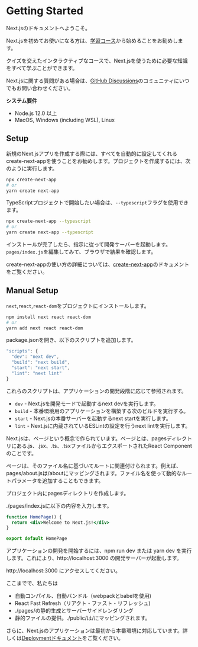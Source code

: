 # Getting Started

Next.jsのドキュメントへようこそ。



Next.jsを初めてお使いになる方は、[学習コース](https://nextjs.org/learn/basics/create-nextjs-app?utm_source=next-site&utm_medium=nav-cta&utm_campaign=next-website)から始めることをお勧めします。

クイズを交えたインタラクティブなコースで、Next.jsを使うために必要な知識をすべて学ぶことができます。

Next.jsに関する質問がある場合は、[GitHub Discussions](https://github.com/vercel/next.js/discussions)のコミュニティにいつでもお問い合わせください。



**システム要件**

- Node.js 12.0 以上
- MacOS, Windows (including WSL), Linux



## Setup

新規のNext.jsアプリを作成する際には、すべてを自動的に設定してくれるcreate-next-appを使うことをお勧めします。プロジェクトを作成するには、次のように実行します。

```bash
npx create-next-app
# or
yarn create next-app
```

TypeScriptプロジェクトで開始したい場合は、`--typescript`フラグを使用できます。

```bash
npx create-next-app --typescript
# or
yarn create next-app --typescript
```

インストールが完了したら、指示に従って開発サーバーを起動します。`pages/index.js`を編集してみて、ブラウザで結果を確認します。

create-next-appの使い方の詳細については、[create-next-app](https://nextjs.org/docs/api-reference/create-next-app)のドキュメントをご覧ください。



## Manual Setup

`next`,`react`,`react-dom`をプロジェクトにインストールします。

```bash
npm install next react react-dom
# or
yarn add next react react-dom
```

package.jsonを開き、以下のスクリプトを追加します。

```js
"scripts": {
  "dev": "next dev",
  "build": "next build",
  "start": "next start",
  "lint": "next lint"
}
```

これらのスクリプトは、アプリケーションの開発段階に応じて参照されます。

- `dev` - Next.jsを開発モードで起動するnext devを実行します。
- `build` - 本番環境用のアプリケーションを構築する次のビルドを実行する。
- `start` - Next.jsの本番サーバーを起動するnext startを実行します。
- `lint` - Next.jsに内蔵されているESLintの設定を行うnext lintを実行します。



Next.jsは、ページという概念で作られています。ページとは、pagesディレクトリにある.js、.jsx、.ts、.tsxファイルからエクスポートされたReact Componentのことです。

ページは、そのファイル名に基づいてルートに関連付けられます。例えば、pages/about.jsは/aboutにマッピングされます。ファイル名を使って動的なルートパラメータを追加することもできます。

プロジェクト内にpagesディレクトリを作成します。

./pages/index.jsに以下の内容を入力します。

```jsx
function HomePage() {
  return <div>Welcome to Next.js!</div>
}

export default HomePage
```

アプリケーションの開発を開始するには、npm run dev または yarn dev を実行します。これにより、http://localhost:3000 の開発サーバーが起動します。

http://localhost:3000 にアクセスしてください。

ここまでで、私たちは

- 自動コンパイル、自動バンドル（webpackとbabelを使用)
- React Fast Refresh（リアクト・ファスト・リフレッシュ)
- ./pages/の静的生成とサーバーサイドレンダリング
- 静的ファイルの提供。./public/は/にマッピングされます。

さらに、Next.jsのアプリケーションは最初から本番環境に対応しています。詳しくは[Deploymentドキュメント](https://nextjs.org/docs/deployment)をご覧ください。

